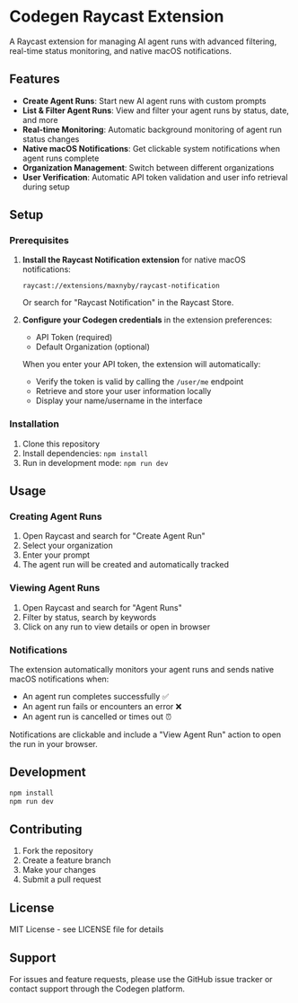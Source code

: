# Codegen Raycast Extension

A Raycast extension for managing AI agent runs with advanced filtering, real-time status monitoring, and native macOS notifications.

## Features

- **Create Agent Runs**: Start new AI agent runs with custom prompts
- **List & Filter Agent Runs**: View and filter your agent runs by status, date, and more
- **Real-time Monitoring**: Automatic background monitoring of agent run status changes
- **Native macOS Notifications**: Get clickable system notifications when agent runs complete
- **Organization Management**: Switch between different organizations
- **User Verification**: Automatic API token validation and user info retrieval during setup

## Setup

### Prerequisites

1. **Install the Raycast Notification extension** for native macOS notifications:
   ```
   raycast://extensions/maxnyby/raycast-notification
   ```
   Or search for "Raycast Notification" in the Raycast Store.

2. **Configure your Codegen credentials** in the extension preferences:
   - API Token (required)
   - Default Organization (optional)
   
   When you enter your API token, the extension will automatically:
   - Verify the token is valid by calling the `/user/me` endpoint
   - Retrieve and store your user information locally
   - Display your name/username in the interface

### Installation

1. Clone this repository
2. Install dependencies: `npm install`
3. Run in development mode: `npm run dev`

## Usage

### Creating Agent Runs

1. Open Raycast and search for "Create Agent Run"
2. Select your organization
3. Enter your prompt
4. The agent run will be created and automatically tracked

### Viewing Agent Runs

1. Open Raycast and search for "Agent Runs"
2. Filter by status, search by keywords
3. Click on any run to view details or open in browser

### Notifications

The extension automatically monitors your agent runs and sends native macOS notifications when:
- An agent run completes successfully ✅
- An agent run fails or encounters an error ❌
- An agent run is cancelled or times out ⏰

Notifications are clickable and include a "View Agent Run" action to open the run in your browser.

## Development

```bash
npm install
npm run dev
```

## Contributing

1. Fork the repository
2. Create a feature branch
3. Make your changes
4. Submit a pull request

## License

MIT License - see LICENSE file for details

## Support

For issues and feature requests, please use the GitHub issue tracker or contact support through the Codegen platform.
